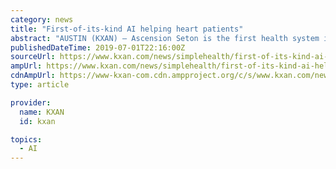 ```yaml
---
category: news
title: "First-of-its-kind AI helping heart patients"
abstract: "AUSTIN (KXAN) — Ascension Seton is the first health system in Central Texas to implement a new medical technology that uses artificial intelligence to transform the way heart disease is diagnosed and treated. The technology, called HeartFlow, allows ..."
publishedDateTime: 2019-07-01T22:16:00Z
sourceUrl: https://www.kxan.com/news/simplehealth/first-of-its-kind-ai-helping-heart-patients/
ampUrl: https://www.kxan.com/news/simplehealth/first-of-its-kind-ai-helping-heart-patients/amp/
cdnAmpUrl: https://www-kxan-com.cdn.ampproject.org/c/s/www.kxan.com/news/simplehealth/first-of-its-kind-ai-helping-heart-patients/amp/
type: article

provider:
  name: KXAN
  id: kxan

topics:
  - AI
---
```

